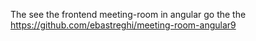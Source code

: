 The see the frontend meeting-room in angular go the the https://github.com/ebastreghi/meeting-room-angular9
